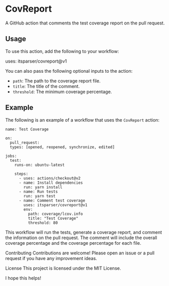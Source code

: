 # CovReport

A GitHub action that comments the test coverage report on the pull request.

## Usage

To use this action, add the following to your workflow:

uses: itsparser/covreport@v1


You can also pass the following optional inputs to the action:

* `path`: The path to the coverage report file.
* `title`: The title of the comment.
* `threshold`: The minimum coverage percentage.

## Example

The following is an example of a workflow that uses the `CovReport` action:

```
name: Test Coverage

on:
  pull_request:
  types: [opened, reopened, synchronize, edited]

jobs:
  test:
    runs-on: ubuntu-latest
    
    steps:
      - uses: actions/checkout@v2
      - name: Install dependencies
        run: yarn install
      - name: Run tests
        run: yarn test
      - name: Comment test coverage
        uses: itsparser/covreport@v1
        env:
          path: coverage/lcov.info
          title: "Test Coverage"
          threshold: 80

```
This workflow will run the tests, generate a coverage report, and comment the information on the pull request. The comment will include the overall coverage percentage and the coverage percentage for each file.

Contributing
Contributions are welcome! Please open an issue or a pull request if you have any improvement ideas.

License
This project is licensed under the MIT License.

I hope this helps!
